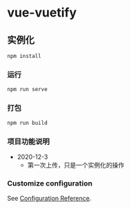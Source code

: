 # vue-vuetify

## 实例化

```
npm install
```

### 运行

```
npm run serve
```

### 打包

```
npm run build
```

### 项目功能说明

- 2020-12-3
  - 第一次上传，只是一个实例化的操作

### Customize configuration

See [Configuration Reference](https://cli.vuejs.org/config/).
